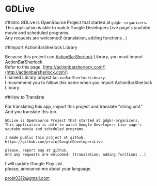 GDLive
=========================
##Intro
GDLive is OpenSource Project that started at `gdgkr-organizers`.<br />
This application is able to watch Google Developers Live page's youtube movie and scheduled programs.<br />
Any requests are welcomed! (translation, adding functions ..)

##Import ActionBarSherlock Library

Because this project use [ActionBarSherlock](http://actionbarsherlock.com/) Library, you must import ActionBarSherlock.<br />
Refer to this page, [http://actionbarsherlock.com/](http://actionbarsherlock.com/)<br />
I named Library project `ActionBarSherlockLibrary`.<br/>
I recommend you to follow this name when you import ActionBarSherlock Library.<br />

##How to Translate

For translating this app, import this project and translate "string.xml."<br />
And you translate this too.
```
GDLive is OpenSource Project that started at gdgkr-organizers.
This application is able to watch Google Developers Live page's youtube movie and scheduled programs.

I made public this project at github.
https://github.com/proin/GoogleDevelopersLive

please, report bug at github.
And any requests are welcomed! (translation, adding functions ..)
```
I will update Google Play List.<br/>
please, announce me about your language.

[proin0312@gmail.com](mailto:proin0312@gmail.com)
